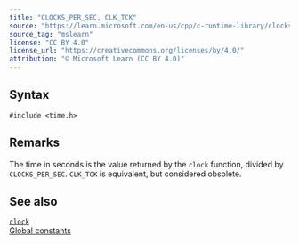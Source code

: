 ```yaml
---
title: "CLOCKS_PER_SEC, CLK_TCK"
source: "https://learn.microsoft.com/en-us/cpp/c-runtime-library/clocks-per-sec-clk-tck?view=msvc-170"
source_tag: "mslearn"
license: "CC BY 4.0"
license_url: "https://creativecommons.org/licenses/by/4.0/"
attribution: "© Microsoft Learn (CC BY 4.0)"
---
```

## Syntax

```
#include <time.h>
```

## Remarks

The time in seconds is the value returned by the `clock` function, divided by `CLOCKS_PER_SEC`. `CLK_TCK` is equivalent, but considered obsolete.

## See also

[`clock`](https://learn.microsoft.com/en-us/cpp/c-runtime-library/reference/clock?view=msvc-170)  
[Global constants](https://learn.microsoft.com/en-us/cpp/c-runtime-library/global-constants?view=msvc-170)